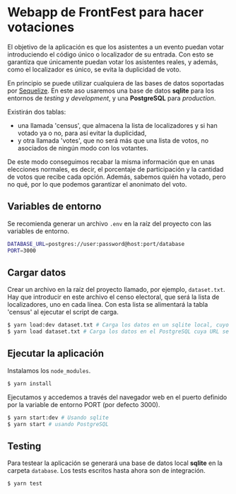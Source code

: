 # Webapp de FrontFest para hacer votaciones

El objetivo de la aplicación es que los asistentes a un evento puedan votar introduciendo el código único o localizador de su entrada. Con esto se garantiza que únicamente puedan votar los asistentes reales, y además, como el localizador es único, se evita la duplicidad de voto.

En principio se puede utilizar cualquiera de las bases de datos soportadas por [Sequelize](http://docs.sequelizejs.com/). En este aso usaremos una base de datos **sqlite** para los entornos de *testing* y *development*, y una **PostgreSQL** para *production*.

Existirán dos tablas:

- una llamada 'census', que almacena la lista de localizadores y si han votado ya o no, para así evitar la duplicidad,
- y otra llamada 'votes', que no será más que una lista de votos, no asociados de ningún modo con los votantes.

De este modo conseguimos recabar la misma información que en unas elecciones normales, es decir, el porcentaje de participación y la cantidad de votos que recibe cada opción. Además, sabemos quién ha votado, pero no qué, por lo que podemos garantizar el anonimato del voto.

## Variables de entorno

Se recomienda generar un archivo `.env` en la raíz del proyecto con las variables de entorno.

```bash
DATABASE_URL=postgres://user:password@host:port/database
PORT=3000
```

## Cargar datos

Crear un archivo en la raíz del proyecto llamado, por ejemplo, `dataset.txt`. Hay que introducir en este archivo el censo electoral, que será la lista de localizadores, uno en cada línea. Con esta lista se alimentará la tabla 'census' al ejecutar el script de carga.

```bash
$ yarn load:dev dataset.txt # Carga los datos en un sqlite local, cuyo fichero se generará en la carpeta `database`
$ yarn load dataset.txt # Carga los datos en el PostgreSQL cuya URL se define con la variable de entorno DATABASE_URL
```

## Ejecutar la aplicación

Instalamos los `node_modules`.

```bash
$ yarn install
```

Ejecutamos y accedemos a través del navegador web en el puerto definido por la variable de entorno PORT (por defecto 3000).

```bash
$ yarn start:dev # Usando sqlite
$ yarn start # usando PostgreSQL
```

## Testing

Para testear la aplicación se generará una base de datos local **sqlite** en la carpeta `database`. Los tests escritos hasta ahora son de integración.

```bash
$ yarn test
```
